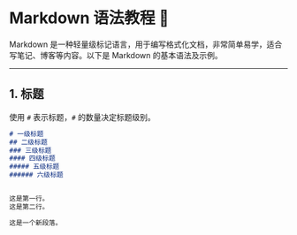 # Markdown 语法教程 📖

Markdown 是一种轻量级标记语言，用于编写格式化文档，非常简单易学，适合写笔记、博客等内容。以下是 Markdown 的基本语法及示例。

---

## 1. 标题
使用 `#` 表示标题，`#` 的数量决定标题级别。

```markdown
# 一级标题
## 二级标题
### 三级标题
#### 四级标题
##### 五级标题
###### 六级标题


这是第一行。  
这是第二行。

这是一个新段落。

